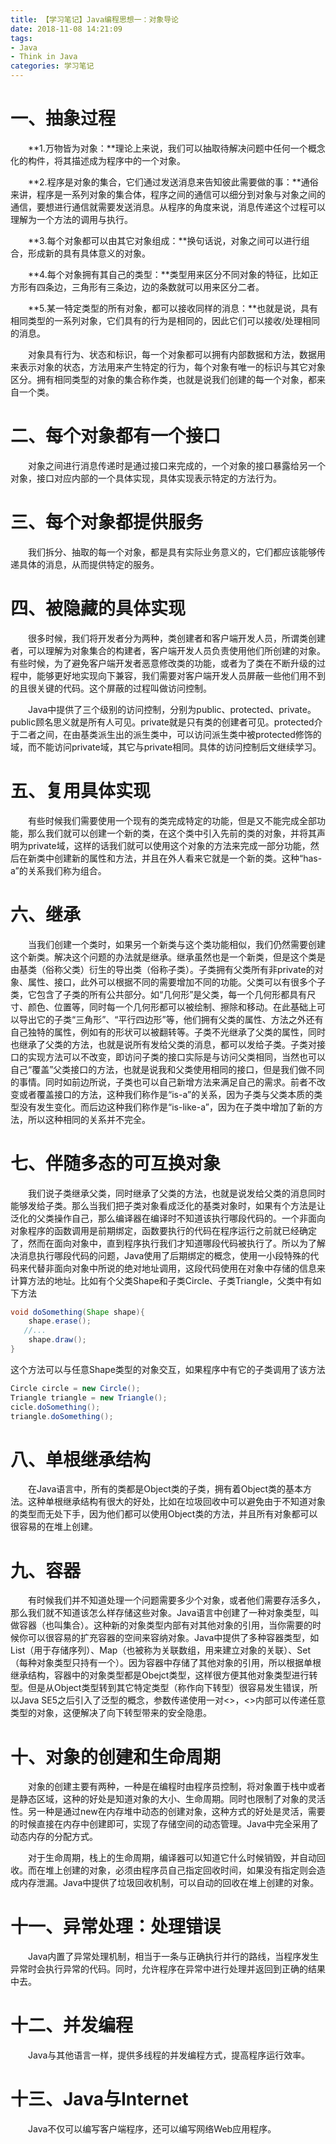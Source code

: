 ```yaml
---
title: 【学习笔记】Java编程思想一：对象导论
date: 2018-11-08 14:21:09
tags: 
- Java 
- Think in Java
categories: 学习笔记
---
```


# 一、抽象过程

&ensp;&ensp;&ensp;&ensp;**1.万物皆为对象：**理论上来说，我们可以抽取待解决问题中任何一个概念化的构件，将其描述成为程序中的一个对象。

&ensp;&ensp;&ensp;&ensp;**2.程序是对象的集合，它们通过发送消息来告知彼此需要做的事：**通俗来讲，程序是一系列对象的集合体，程序之间的通信可以细分到对象与对象之间的通信，要想进行通信就需要发送消息。从程序的角度来说，消息传递这个过程可以理解为一个方法的调用与执行。

&ensp;&ensp;&ensp;&ensp;**3.每个对象都可以由其它对象组成：**换句话说，对象之间可以进行组合，形成新的具有具体意义的对象。

&ensp;&ensp;&ensp;&ensp;**4.每个对象拥有其自己的类型：**类型用来区分不同对象的特征，比如正方形有四条边，三角形有三条边，边的条数就可以用来区分二者。

&ensp;&ensp;&ensp;&ensp;**5.某一特定类型的所有对象，都可以接收同样的消息：**也就是说，具有相同类型的一系列对象，它们具有的行为是相同的，因此它们可以接收/处理相同的消息。

&ensp;&ensp;&ensp;&ensp;对象具有行为、状态和标识，每一个对象都可以拥有内部数据和方法，数据用来表示对象的状态，方法用来产生特定的行为，每个对象有唯一的标识与其它对象区分。拥有相同类型的对象的集合称作类，也就是说我们创建的每一个对象，都来自一个类。

# 二、每个对象都有一个接口

&ensp;&ensp;&ensp;&ensp;对象之间进行消息传递时是通过接口来完成的，一个对象的接口暴露给另一个对象，接口对应内部的一个具体实现，具体实现表示特定的方法行为。

# 三、每个对象都提供服务

&ensp;&ensp;&ensp;&ensp;我们拆分、抽取的每一个对象，都是具有实际业务意义的，它们都应该能够传递具体的消息，从而提供特定的服务。

# 四、被隐藏的具体实现

&ensp;&ensp;&ensp;&ensp;很多时候，我们将开发者分为两种，类创建者和客户端开发人员，所谓类创建者，可以理解为对象集合的构建者，客户端开发人员负责使用他们所创建的对象。有些时候，为了避免客户端开发者恶意修改类的功能，或者为了类在不断升级的过程中，能够更好地实现向下兼容，我们需要对客户端开发人员屏蔽一些他们用不到的且很关键的代码。这个屏蔽的过程叫做访问控制。

&ensp;&ensp;&ensp;&ensp;Java中提供了三个级别的访问控制，分别为public、protected、private。public顾名思义就是所有人可见。private就是只有类的创建者可见。protected介于二者之间，在由基类派生出的派生类中，可以访问派生类中被protected修饰的域，而不能访问private域，其它与private相同。具体的访问控制后文继续学习。

# 五、复用具体实现

&ensp;&ensp;&ensp;&ensp;有些时候我们需要使用一个现有的类完成特定的功能，但是又不能完成全部功能，那么我们就可以创建一个新的类，在这个类中引入先前的类的对象，并将其声明为private域，这样的话我们就可以使用这个对象的方法来完成一部分功能，然后在新类中创建新的属性和方法，并且在外人看来它就是一个新的类。这种“has-a”的关系我们称为组合。

# 六、继承

&ensp;&ensp;&ensp;&ensp;当我们创建一个类时，如果另一个新类与这个类功能相似，我们仍然需要创建这个新类。解决这个问题的办法就是继承。继承虽然也是一个新类，但是这个类是由基类（俗称父类）衍生的导出类（俗称子类）。子类拥有父类所有非private的对象、属性、接口，此外可以根据不同的需要增加不同的功能。父类可以有很多个子类，它包含了子类的所有公共部分。如“几何形”是父类，每一个几何形都具有尺寸、颜色、位置等，同时每一个几何形都可以被绘制、擦除和移动。在此基础上可以导出它的子类“三角形”、“平行四边形”等，他们拥有父类的属性、方法之外还有自己独特的属性，例如有的形状可以被翻转等。
​    子类不光继承了父类的属性，同时也继承了父类的方法，也就是说所有发给父类的消息，都可以发给子类。子类对接口的实现方法可以不改变，即访问子类的接口实际是与访问父类相同，当然也可以自己“覆盖”父类接口的方法，也就是说我和父类使用相同的接口，但是我们做不同的事情。同时如前边所说，子类也可以自己新增方法来满足自己的需求。前者不改变或者覆盖接口的方法，这种我们称作是“is-a”的关系，因为子类与父类本质的类型没有发生变化。而后边这种我们称作是“is-like-a”，因为在子类中增加了新的方法，所以这种相同的关系并不完全。

# 七、伴随多态的可互换对象

&ensp;&ensp;&ensp;&ensp;我们说子类继承父类，同时继承了父类的方法，也就是说发给父类的消息同时能够发给子类。那么当我们把子类对象看成泛化的基类对象时，如果有个方法是让泛化的父类操作自己，那么编译器在编译时不知道该执行哪段代码的。一个非面向对象程序的函数调用是前期绑定，函数要执行的代码在程序运行之前就已经确定了，然而在面向对象中，直到程序执行我们才知道哪段代码被执行了。所以为了解决消息执行哪段代码的问题，Java使用了后期绑定的概念，使用一小段特殊的代码来代替非面向对象中所说的绝对地址调用，这段代码使用在对象中存储的信息来计算方法的地址。比如有个父类Shape和子类Circle、子类Triangle，父类中有如下方法	

```java
void doSomething(Shape shape){
    shape.erase();
   //...
    shape.draw();
}
```

这个方法可以与任意Shape类型的对象交互，如果程序中有它的子类调用了该方法

```java
Circle circle = new Circle();
Triangle triangle = new Triangle();
cicle.doSomething();
triangle.doSomething();
```

# 八、单根继承结构

&ensp;&ensp;&ensp;&ensp;在Java语言中，所有的类都是Object类的子类，拥有着Object类的基本方法。这种单根继承结构有很大的好处，比如在垃圾回收中可以避免由于不知道对象的类型而无处下手，因为他们都可以使用Object类的方法，并且所有对象都可以很容易的在堆上创建。

# 九、容器

&ensp;&ensp;&ensp;&ensp;有时候我们并不知道处理一个问题需要多少个对象，或者他们需要存活多久，那么我们就不知道该怎么样存储这些对象。Java语言中创建了一种对象类型，叫做容器（也叫集合）。这种新的对象类型内部有对其他对象的引用，当你需要的时候你可以很容易的扩充容器的空间来容纳对象。Java中提供了多种容器类型，如List（用于存储序列）、Map（也被称为关联数组，用来建立对象的关联）、Set（每种对象类型只持有一个）。因为容器中存储了其他对象的引用，所以根据单根继承结构，容器中的对象类型都是Obejct类型，这样很方便其他对象类型进行转型。但是从Object类型转到其它特定类型（称作向下转型）很容易发生错误，所以Java SE5之后引入了泛型的概念，参数传递使用一对<>，<>内部可以传递任意类型的对象，这便解决了向下转型带来的安全隐患。

# 十、对象的创建和生命周期

&ensp;&ensp;&ensp;&ensp;对象的创建主要有两种，一种是在编程时由程序员控制，将对象置于栈中或者是静态区域，这种的好处是知道对象的大小、生命周期。同时也限制了对象的灵活性。另一种是通过new在内存堆中动态的创建对象，这种方式的好处是灵活，需要的时候直接在内存中创建即可，实现了存储空间的动态管理。Java中完全采用了动态内存的分配方式。

&ensp;&ensp;&ensp;&ensp;对于生命周期，栈上的生命周期，编译器可以知道它什么时候销毁，并自动回收。而在堆上创建的对象，必须由程序员自己指定回收时间，如果没有指定则会造成内存泄漏。Java中提供了垃圾回收机制，可以自动的回收在堆上创建的对象。	

# 十一、异常处理：处理错误

&ensp;&ensp;&ensp;&ensp;Java内置了异常处理机制，相当于一条与正确执行并行的路线，当程序发生异常时会执行异常的代码。同时，允许程序在异常中进行处理并返回到正确的结果中去。

# 十二、并发编程

&ensp;&ensp;&ensp;&ensp;Java与其他语言一样，提供多线程的并发编程方式，提高程序运行效率。

# 十三、Java与Internet

&ensp;&ensp;&ensp;&ensp;Java不仅可以编写客户端程序，还可以编写网络Web应用程序。